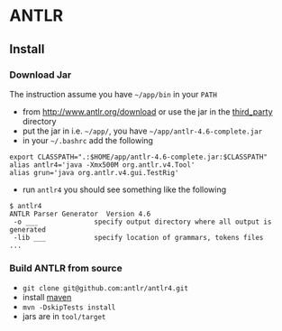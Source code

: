 # ANTLR

## Install

### Download Jar

The instruction assume you have `~/app/bin` in your `PATH`

- from http://www.antlr.org/download or use the jar in the [third_party](../third_party) directory
- put the jar in i.e. `~/app/`, you have `~/app/antlr-4.6-complete.jar`
- in your `~/.bashrc` add the following

````
export CLASSPATH=".:$HOME/app/antlr-4.6-complete.jar:$CLASSPATH"
alias antlr4='java -Xmx500M org.antlr.v4.Tool'
alias grun='java org.antlr.v4.gui.TestRig'
````

- run `antlr4` you should see something like the following

````
$ antlr4                                    
ANTLR Parser Generator  Version 4.6
 -o ___              specify output directory where all output is generated
 -lib ___            specify location of grammars, tokens files
...
````

### Build ANTLR from source

- `git clone git@github.com:antlr/antlr4.git`
- install [maven](https://maven.apache.org/download.cgi)
- `mvn -DskipTests install`
- jars are in `tool/target`
